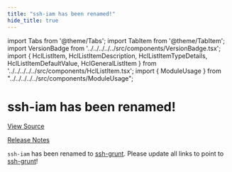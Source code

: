 ```yaml
---
title: "ssh-iam has been renamed!"
hide_title: true
---
```


import Tabs from '@theme/Tabs';
import TabItem from '@theme/TabItem';
import VersionBadge from '../../../../../src/components/VersionBadge.tsx';
import { HclListItem, HclListItemDescription, HclListItemTypeDetails, HclListItemDefaultValue, HclGeneralListItem } from '../../../../../src/components/HclListItem.tsx';
import { ModuleUsage } from "../../../../../src/components/ModuleUsage";

<VersionBadge repoTitle="Security Modules" version="0.69.3" lastModifiedVersion="0.13.0"/>

# ssh-iam has been renamed!

<a href="https://github.com/gruntwork-io/terraform-aws-security/tree/v0.69.3/modules/ssh-iam" className="link-button" title="View the source code for this module in GitHub.">View Source</a>

<a href="https://github.com/gruntwork-io/terraform-aws-security/releases/tag/v0.13.0" className="link-button" title="Release notes for only versions which impacted this module.">Release Notes</a>

`ssh-iam` has been renamed to [ssh-grunt](https://github.com/gruntwork-io/terraform-aws-security/tree/v0.69.3/modules/ssh-grunt). Please update all links to point to
[ssh-grunt](https://github.com/gruntwork-io/terraform-aws-security/tree/v0.69.3/modules/ssh-grunt)!


<!-- ##DOCS-SOURCER-START
{
  "originalSources": [
    "https://github.com/gruntwork-io/terraform-aws-security/tree/v0.69.3/modules/ssh-iam/readme.md",
    "https://github.com/gruntwork-io/terraform-aws-security/tree/v0.69.3/modules/ssh-iam/variables.tf",
    "https://github.com/gruntwork-io/terraform-aws-security/tree/v0.69.3/modules/ssh-iam/outputs.tf"
  ],
  "sourcePlugin": "module-catalog-api",
  "hash": "80e52e35ff3c370d39d73b8acd44647c"
}
##DOCS-SOURCER-END -->
